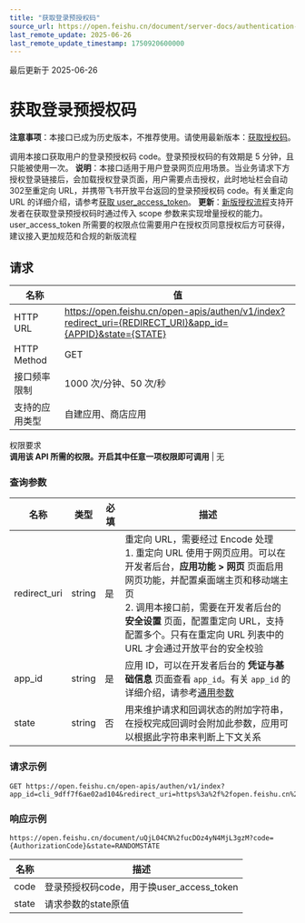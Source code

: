 ```yaml
---
title: "获取登录预授权码"
source_url: https://open.feishu.cn/document/server-docs/authentication-management/login-state-management/obtain-code
last_remote_update: 2025-06-26
last_remote_update_timestamp: 1750920600000
---
```

最后更新于 2025-06-26

# 获取登录预授权码
**注意事项**：本接口已成为历史版本，不推荐使用。请使用最新版本：[获取授权码](https://open.feishu.cn/document/common-capabilities/sso/api/obtain-oauth-code)。

调用本接口获取用户的登录预授权码 code。登录预授权码的有效期是 5 分钟，且只能被使用一次。
**说明**：本接口适用于用户登录网页应用场景。当业务请求下方授权登录链接后，会加载授权登录页面，用户需要点击授权，此时地址栏会自动302至重定向 URL，并携带飞书开放平台返回的登录预授权码 code。有关重定向 URL 的详细介绍，请参考[获取 user_access_token](https://open.feishu.cn/document/uAjLw4CM/ukTMukTMukTM/reference/authen-v1/access_token/create)。
**更新**：[新版授权流程](https://open.feishu.cn/document/uAjLw4CM/ukTMukTMukTM/reference/authen-v1/login-overview)支持开发者在获取登录预授权码时通过传入 scope 参数来实现增量授权的能力。user_access_token 所需要的权限点位需要用户在授权页同意授权后方可获得，建议接入更加规范和合规的新版流程

## 请求
名称 | 值
---|---
HTTP URL | https://open.feishu.cn/open-apis/authen/v1/index?redirect_uri={REDIRECT_URI}&app_id={APPID}&state={STATE}
HTTP Method | GET
接口频率限制 | 1000 次/分钟、50 次/秒
支持的应用类型 | 自建应用、商店应用
权限要求  
            **调用该 API 所需的权限。开启其中任意一项权限即可调用** | 无

### 查询参数

**名称**       | **类型** | **必填** | **描述**                                                                                                                                                                               |
| ------------ | ------ | ------ | ------------------------------------------------------------------------------------------------------------------------------------------------------------------------------------ |
| redirect_uri | string | 是      | 重定向 URL，需要经过 Encode 处理<br>1. 重定向 URL 使用于网页应用。可以在开发者后台，**应用功能 > 网页** 页面启用网页功能，并配置桌面端主页和移动端主页<br>2. 调用本接口前，需要在开发者后台的 **安全设置** 页面，配置重定向 URL，支持配置多个。只有在重定向 URL 列表中的 URL 才会通过开放平台的安全校验 |
| app_id       | string | 是      | 应用 ID，可以在开发者后台的 **凭证与基础信息** 页面查看 `app_id`。有关 `app_id` 的详细介绍，请参考[通用参数](https://open.feishu.cn/document/ukTMukTMukTM/uYTM5UjL2ETO14iNxkTN/terminology)         |
| state        | string | 否      | 用来维护请求和回调状态的附加字符串， 在授权完成回调时会附加此参数，应用可以根据此字符串来判断上下文关系

### 请求示例

```shell 
GET https://open.feishu.cn/open-apis/authen/v1/index?app_id=cli_9dff7f6ae02ad104&redirect_uri=https%3a%2f%2fopen.feishu.cn%2fdocument%2fuQjL04CN%2fucDOz4yN4MjL3gzM&state=RANDOMSTATE
``` 

### 响应示例

```shell 
https://open.feishu.cn/document/uQjL04CN%2fucDOz4yN4MjL3gzM?code={AuthorizationCode}&state=RANDOMSTATE 
``` 

|**名称**|  **描述**|
| ---	|  --- 	|
| code | 登录预授权码code，用于换user_access_token |
| state | 请求参数的state原值 |
